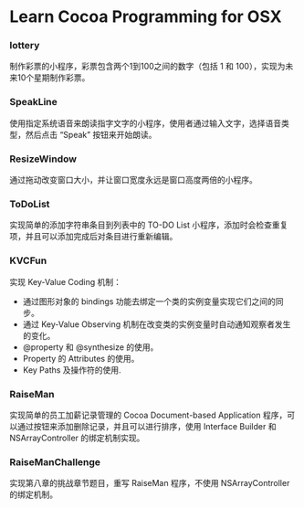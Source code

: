 Learn Cocoa Programming for OSX
===========

### lottery

制作彩票的小程序，彩票包含两个1到100之间的数字（包括 1 和 100），实现为未来10个星期制作彩票。

### SpeakLine

使用指定系统语音来朗读指字文字的小程序，使用者通过输入文字，选择语音类型，然后点击 “Speak” 按钮来开始朗读。

### ResizeWindow

通过拖动改变窗口大小，并让窗口宽度永远是窗口高度两倍的小程序。

### ToDoList

实现简单的添加字符串条目到列表中的 TO-DO List 小程序，添加时会检查重复项，并且可以添加完成后对条目进行重新编辑。

### KVCFun

实现 Key-Value Coding 机制：

- 通过图形对象的 bindings 功能去绑定一个类的实例变量实现它们之间的同步。
- 通过 Key-Value Observing 机制在改变类的实例变量时自动通知观察者发生的变化。
- @property 和 @synthesize 的使用。
- Property 的 Attributes 的使用。
- Key Paths 及操作符的使用.

### RaiseMan

实现简单的员工加薪记录管理的 Cocoa Document-based Application 程序，可以通过按钮来添加删除记录，并且可以进行排序，使用 Interface Builder 和 NSArrayController 的绑定机制实现。

### RaiseManChallenge

实现第八章的挑战章节题目，重写 RaiseMan 程序，不使用 NSArrayController 的绑定机制。

